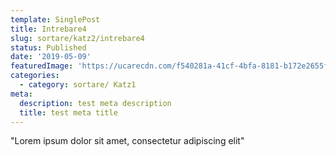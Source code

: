 ```yaml
---
template: SinglePost
title: Intrebare4
slug: sortare/katz2/intrebare4
status: Published
date: '2019-05-09'
featuredImage: 'https://ucarecdn.com/f540281a-41cf-4bfa-8181-b172e2655fba/-/crop/1632x1777/0,672/-/preview/'
categories:
  - category: sortare/ Katz1
meta:
  description: test meta description
  title: test meta title
---
```


"Lorem ipsum dolor sit amet, consectetur adipiscing elit"
